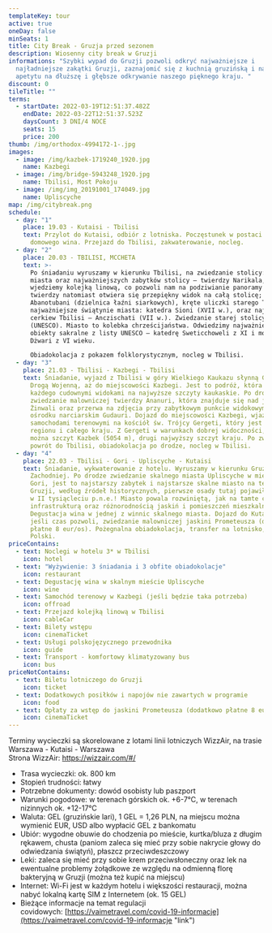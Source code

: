 ```yaml
---
templateKey: tour
active: true
oneDay: false
minSeats: 1
title: City Break - Gruzja przed sezonem
description: Wiosenny city break w Gruzji
informations: "Szybki wypad do Gruzji pozwoli odkryć najważniejsze i
  najładniejsze zakątki Gruzji, zaznajomić się z kuchnią gruzińską i nabrać
  apetytu na dłuższę i głębsze odkrywanie naszego pięknego kraju. "
discount: 0
tileTitle: ""
terms:
  - startDate: 2022-03-19T12:51:37.482Z
    endDate: 2022-03-22T12:51:37.523Z
    daysCount: 3 DNI/4 NOCE
    seats: 15
    price: 200
thumb: /img/orthodox-4994172-1-.jpg
images:
  - image: /img/kazbek-1719240_1920.jpg
    name: Kazbegi
  - image: /img/bridge-5943248_1920.jpg
    name: Tbilisi, Most Pokoju
  - image: /img/img_20191001_174049.jpg
    name: Upliscyche
map: /img/citybreak.png
schedule:
  - day: "1"
    place: 19.03 - Kutaisi - Tbilisi
    text: Przylot do Kutaisi, odbiór z lotniska. Poczęstunek w postaci chaczapuri i
      domowego wina. Przejazd do Tbilisi, zakwaterowanie, nocleg.
  - day: "2"
    place: 20.03 - TBILISI, MCCHETA
    text: >-
      Po śniadaniu wyruszamy w kierunku Tbilisi, na zwiedzanie stolicy: starego
      miasta oraz najważniejszych zabytków stolicy – twierdzy Narikala, na którą
      wjedziemy kolejką linową, co pozwoli nam na podziwianie panoramy miasta, z
      twierdzy natomiast otwiera się przepiękny widok na całą stolicę;
      Abanotubani (dzielnica łaźni siarkowych), kręte uliczki starego Tbilisi,
      najważniejsze świątynie miasta: katedra Sioni (XVII w.), oraz najstarsza
      cerkiew Tbilisi – Anczischati (VII w.). Zwiedzanie starej stolicy Mccheta
      (UNESCO). Miasto to kolebka chrześcijaństwa. Odwiedzimy najważniejsze
      obiekty sakralne z listy UNESCO – katedrę Sweticchoweli z XI i monastyr
      Dżwari z VI wieku.

      Obiadokolacja z pokazem folklorystycznym, nocleg w Tbilisi.
  - day: "3"
    place: 21.03 - Tbilisi - Kazbegi - Tbilisi
    text: Śniadanie, wyjazd z Tbilisi w góry Wielkiego Kaukazu słynną Gruzińską
      Drogą Wojenną, aż do miejscowości Kazbegi. Jest to podróż, która zachwyci
      każdego cudownymi widokami na najwyższe szczyty kaukaskie. Po drodze
      zwiedzanie malowniczej twierdzy Ananuri, która znajduje się nad jeziorem
      Żinwali oraz przerwa na zdjęcia przy zabytkowym punkcie widokowym w
      ośrodku narciarskim Gudauri. Dojazd do miejscowości Kazbegi, wjazd
      samochodami terenowymi na kościół św. Trójcy Gergeti, który jest wizytówką
      regionu i całego kraju. Z Gergeti w warunkach dobrej widoczności, zobaczyć
      można szczyt Kazbek (5054 m), drugi najwyższy szczyt kraju. Po zwiedzaniu
      powrót do Tbilisi, obiadokolacja po drodze, nocleg w Tbilisi.
  - day: "4"
    place: 22.03 - Tbilisi - Gori - Upliscyche - Kutaisi
    text: Śniadanie, wykwaterowanie z hotelu. Wyruszamy w kierunku Gruzji
      Zachodniej. Po drodze zwiedzanie skalnego miasta Upliscyche w mieście
      Gori, jest to najstarszy zabytek i najstarsze skalne miasto na terytorium
      Gruzji, według źródeł historycznych, pierwsze osady tutaj pojawiły się aż
      w II tysiącleciu p.n.e.! Miasto powala rozwiniętą, jak na tamte czasy,
      infrastrukturą oraz różnorodnością jaskiń i pomieszczeń mieszkalnych.
      Degustacja wina w jednej z winnic skalnego miasta. Dojazd do Kutaisi,
      jeśli czas pozwoli, zwiedzanie malowniczej jaskini Prometeusza (dodatkowo
      płatne 8 eur/os). Pożegnalna obiadokolacja, transfer na lotnisko, wylot do
      Polski.
priceContains:
  - text: Noclegi w hotelu 3* w Tbilisi
    icon: hotel
  - text: "Wyżywienie: 3 śniadania i 3 obfite obiadokolacje"
    icon: restaurant
  - text: Degustację wina w skalnym mieście Upliscyche
    icon: wine
  - text: Samochód terenowy w Kazbegi (jeśli będzie taka potrzeba)
    icon: offroad
  - text: Przejazd kolejką linową w Tbilisi
    icon: cableCar
  - text: Bilety wstępu
    icon: cinemaTicket
  - text: Usługi polskojęzycznego przewodnika
    icon: guide
  - text: Transport - komfortowy klimatyzowany bus
    icon: bus
priceNotContains:
  - text: Biletu lotniczego do Gruzji
    icon: ticket
  - text: Dodatkowych posiłków i napojów nie zawartych w programie
    icon: food
  - text: Opłaty za wstęp do jaskini Prometeusza (dodatkowo płatne 8 eur/os)
    icon: cinemaTicket
---
```

Terminy wycieczki są skorelowane z lotami linii lotniczych WizzAir, na trasie Warszawa - Kutaisi - Warszawa\
Strona WizzAir: <https://wizzair.com/#/>

* Trasa wycieczki: ok. 800 km
* Stopień trudności: łatwy
* Potrzebne dokumenty: dowód osobisty lub paszport
* Warunki pogodowe: w terenach górskich ok. +6-7°C, w terenach nizinnych ok. +12-17°C
* Waluta: GEL (gruzińskie lari), 1 GEL = 1,26 PLN, na miejscu można wymienić EUR, USD albo wypłacić GEL z bankomatu
* Ubiór: wygodne obuwie do chodzenia po mieście, kurtka/bluza z długim rękawem, chusta (paniom zaleca się mieć przy sobie nakrycie głowy do odwiedzania świątyń), płaszcz przeciwdeszczowy 
* Leki: zaleca się mieć przy sobie krem przeciwsłoneczny oraz lek na ewentualne problemy żołądkowe ze względu na odmienną florę bakteryjną w Gruzji (można też kupić na miejscu)
* Internet: Wi-Fi jest w każdym hotelu i większości restauracji, można nabyć lokalną kartę SIM z Internetem (ok. 15 GEL)
* Bieżące informacje na temat regulacji covidowych: [https://vaimetravel.com/covid-19-informacje](https://vaimetravel.com/covid-19-informacje "link")
